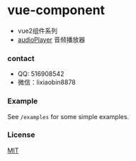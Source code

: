 # vue-component
* vue2组件系列
* [audioPlayer](https://github.com/lixiaobin-bjhl/vue-component/blob/master/AudioPlayer.vue) 音频播放器


### contact

* QQ: 516908542
* 微信：lixiaobin8878

### Example

See `/examples` for some simple examples.

### License

[MIT](http://opensource.org/licenses/MIT)

